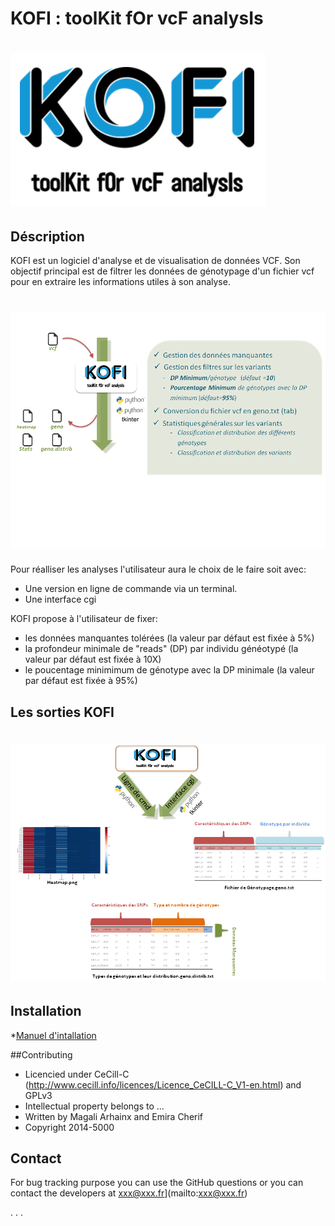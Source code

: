# KOFI : toolKit fOr vcF analysIs

![](images/kofilogo1.PNG)
==========================



## Déscription

KOFI est un logiciel d'analyse et de visualisation de données VCF. Son objectif principal est de filtrer les données de génotypage d'un fichier vcf pour en extraire les informations utiles à son analyse. 

![](images/kofiOverview.png)
=============================
Pour réalliser les analyses l'utilisateur aura le choix de le faire soit avec:  
- Une version en ligne de commande via un terminal.
- Une interface cgi 

KOFI propose à l'utilisateur de fixer:
- les données manquantes tolérées (la valeur par défaut est fixée à 5%)
- la profondeur minimale de "reads" (DP) par individu généotypé (la valeur par défaut est fixée à 10X)
- le poucentage minimimum de génotype avec la DP minimale (la valeur par défaut est fixée à 95%)


## Les sorties KOFI

![](images/kofiOutputs.png)
===========================

## Installation

*[Manuel d'intallation](https://github.com/emiracherif/VCF-project/blob/master/INSTALL.md)



##Contributing

* Licencied under CeCill-C (http://www.cecill.info/licences/Licence_CeCILL-C_V1-en.html) and GPLv3 
* Intellectual property belongs to ... 
* Written by Magali Arhainx and  Emira Cherif
* Copyright 2014-5000

## Contact 

For bug tracking purpose you can use the GitHub questions or you can contact the developers at
xxx@xxx.fr](mailto:xxx@xxx.fr)

.
.
.


